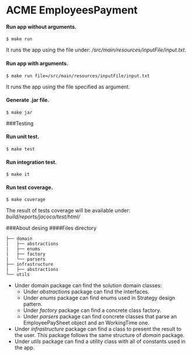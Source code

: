 # ACME EmployeesPayment
#### Run app without arguments.
```
$ make run
```
It runs the app using the file under: */src/main/resources/inputFile/input.txt*.

#### Run app with arguments.
```
$ make run file=/src/main/resources/inputFile/input.txt
```
It runs the app using the file specified as argument.
#### Generate .jar file.
```
$ make jar
```
###Testing
#### Run unit test.
```
$ make test
```
#### Run integration test.
```
$ make it
```
#### Run test coverage.
```
$ make coverage
```
The result of tests coverage will be available under: *build/reports/jacoco/test/html/*

###About desing
####Files directory
```
├── domain
|   ├── abstractions
|   ├── enums
|   ├── factory
|   └── parsers
├── infrastructure
|   ├── abstractions
└── utils   
```
* Under domain package can find the solution domain classes: 
    * Under *abstractions* package can find the interfaces.
    * Under *enums* package can find enums used in Strategy design pattern.
    * Under *factory* package can find a concrete class factory.
    * Under *parsers* package can find concrete classes that parse an EmployeePaySheet object and an WorkingTime one.
* Under *infrastructure* package can find a class to present the result to the user. This package follows the same structure of *domain* package.
* Under *utils* package can find a utility class with all of constants used in the app.